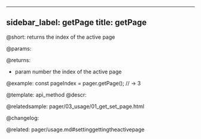 
---
sidebar_label: getPage
title: getPage
---          

@short: returns the index of the active page


@params:


@returns:
- param	number      the index of the active page


@example:
const pageIndex = pager.getPage();
// -> 3


@template: api_method
@descr:




@relatedsample:
pager/03_usage/01_get_set_page.html

@changelog:

@related: pager/usage.md#settinggettingtheactivepage
